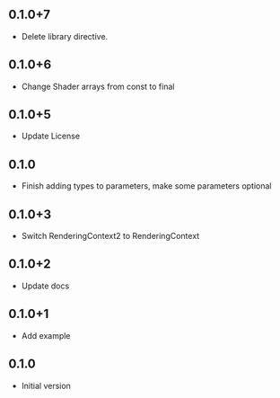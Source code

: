 ## 0.1.0+7

- Delete library directive.

## 0.1.0+6

- Change Shader arrays from const to final

## 0.1.0+5

- Update License

## 0.1.0

- Finish adding types to parameters, make some parameters optional

## 0.1.0+3

- Switch RenderingContext2 to RenderingContext

## 0.1.0+2

- Update docs

## 0.1.0+1

- Add example

## 0.1.0

- Initial version

